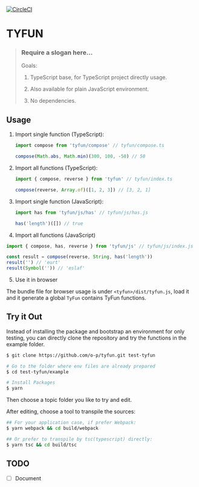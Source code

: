 [![CircleCI](https://circleci.com/gh/o-p/tyfun.svg?style=svg)](https://circleci.com/gh/o-p/tyfun)

# TYFUN

> ### Require a slogan here...
>
> Goals:
>
> 1. TypeScript base, for TypeScript project directly usage.
>
> 1. Also available for plain JavaScript environment.
>
> 1. No dependencies.

## Usage

1. Import single function (TypeScript):

    ```ts
    import compose from 'tyfun/compose' // tyfun/compose.ts

    compose(Math.abs, Math.min)(300, 100, -50) // 50
    ```

2. Import all functions (TypeScript):

    ```ts
    import { compose, reverse } from 'tyfun' // tyfun/index.ts

    compose(reverse, Array.of)([1, 2, 3]) // [3, 2, 1]
    ```

3. Import single function (JavaScript):

    ```js
    import has from 'tyfun/js/has' // tyfun/js/has.js

    has('length')([]) // true
    ```

4. Import all functions (JavaScript)

  ```js
  import { compose, has, reverse } from 'tyfun/js' // tyfun/js/index.js

  const result = compose(reverse, String, has('length'))
  result('') // 'eurt'
  result(Symbol('')) // 'eslaf'
  ```

5. Use it in browser

  The bundle file for browser usage is under `<tyfun>/dist/tyfun.js`, load it and it generate a global `TyFun` contains TyFun functions.

## Try it Out

Instead of installing the package and bootstrap an environment for only testing, you can directly clone the repository and try the functions in the example folder.

```bash
$ git clone https://github.com/o-p/tyfun.git test-tyfun

# Go to the folder where env files are already prepared
$ cd test-tyfun/example

# Install Packages
$ yarn
```

Then choose a topic folder you like to try and edit.

After editing, choose a tool to transpile the sources:

```bash
## For your application case, if prefer Webpack:
$ yarn webpack && cd build/webpack

## Or prefer to transpile by tsc(typescript) directly:
$ yarn tsc && cd build/tsc
```

## TODO

- [ ] Document
